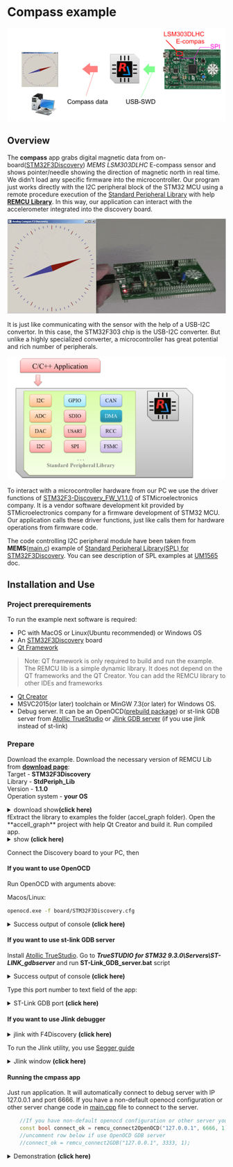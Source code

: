 # Compass example

![title](img/title.png)

## Overview

The **compass** app grabs digital magnetic data from on-board([STM32F3Discovery](https://www.st.com/resource/en/user_manual/dm00063382-discovery-kit-with-stm32f303vc-mcu-stmicroelectronics.pdf)) *MEMS LSM303DLHC* E-compass sensor and shows pointer/needle showing the direction of magnetic north in real time.
We didn’t load any specific firmware into the microcontroller. Our program just works directly with the I2C peripheral block of the STM32 MCU using a remote procedure execution of the [Standard Peripheral Library](https://www.st.com/en/embedded-software/stm32-standard-peripheral-libraries.html) with help [**REMCU Library**](https://remotemcu.com/). In this way, our application can interact with the accelerometer integrated into the discovery board.

![compas stm32f3discovery](img/compas_demo.gif)

It is just like communicating with the sensor with the help of a USB-I2C convertor. In this case, the STM32F303 chip is the USB-I2C converter. But unlike a highly specialized converter, a microcontroller has great potential and rich number of peripherals.

![variants](img/variants.png)

To interact with a microcontroller hardware from our PC we use the driver functions of [STM32F3-Discovery_FW_V1.1.0](https://www.st.com/en/embedded-software/stm32-standard-peripheral-libraries.html) of STMicroelectronics company. It is a vendor software development kit provided by STMicroelectronics company for a firmware development of STM32 MCU.
Our application calls these driver functions, just like calls them for hardware operations from firmware code.

The code controlling I2C peripheral module have been taken from **MEMS**([main.c](STM32F3-Discovery_FW_V1.1.0/Project/Demonstration/main.c)) example of [Standard Peripheral Library(SPL) for STM32F3Discovery](https://www.st.com/content/st_com/en/products/embedded-software/mcu-mpu-embedded-software/stm32-embedded-software/stm32-standard-peripheral-library-expansion/stsw-stm32118.html). You can see description of SPL examples at [UM1565](https://www.st.com/resource/en/user_manual/dm00062956-description-of-stm32f37xx38xx-standard-peripheral-library-stmicroelectronics.pdf) doc.

## Installation and Use
### Project prerequirements
To run the example next software is required:

  * PC with MacOS or Linux(Ubuntu recommended) or Windows OS
  * An [STM32F3Discovery](https://www.st.com/en/evaluation-tools/STM32F3Discovery.html) board
  * [Qt Framework](https://www.qt.io/download-open-source)
>Note: QT framework is only required to build and run the example. The REMCU lib is a simple dynamic library. It does not depend on the QT frameworks and the QT Creator. You can add the REMCU library to other IDEs and frameworks
  * [Qt Creator](https://www.qt.io/download-open-source)
  * MSVC2015(or later) toolchain or MinGW 7.3(or later) for Windows OS.
  * Debug server. It can be an OpenOCD([prebuild package](https://github.com/ilg-archived/openocd/releases/tag/v0.10.0-12-20190422)) or st-link GDB server from [Atollic TrueStudio](https://atollic.com/truestudio/) or [Jlink GDB server](https://www.segger.com/products/debug-probes/j-link/tools/j-link-gdb-server/about-j-link-gdb-server/) (if you use jlink instead of st-link)

### Prepare
Download the example. Download the necessary version of REMCU Lib from [**download page**](https://remotemcu.com/download):  
Target - **STM32F3Discovery**  
Library - **StdPeriph_Lib**  
Version - **1.1.0**  
Operation system - **your OS**
<details>
  <summary>download show<b>(click here) </b></summary>
  
![download show](../img/download.png)
</details>
fExtract the library to examples the folder (accel_graph folder). Open the **accell_graph** project with help Qt Creator and build it. Run compiled app.
<details>
  <summary>show <b>(click here)</b></summary>
  
![extract.png](img/extract.png)
</details>

Connect the Discovery board to your PC, then

#### If you want to use OpenOCD

Run OpenOCD with arguments above:

Macos/Linux:
```bash 
openocd.exe -f board/STM32F3Discovery.cfg
```
<details>
  <summary>
Success output of console <b>(click here) </b></summary>

![win-run-openocd](img/win-run-openocd.png)
</details>

#### If you want to use st-link GDB server
Install [Atollic TrueStudio](https://atollic.com/truestudio/).
Go to ***TrueSTUDIO for STM32 9.3.0\Servers\ST-LINK_gdbserver*** and run **ST-Link_GDB_server.bat** script

<details>
  <summary>Success output of console <b>(click here) </b></summary>

![run-stling-gdb](../img/run-stling-gdb.png)
</details>

Type this port number to text field of the app:
<details>
  <summary> ST-Link GDB port <b>(click here) </b></summary>

![](../img/port_stlink_gdb.png)
</details>

#### If you want to use Jlink debugger
<details>
  <summary>jlink with F4Discovery <b>(click here)</b></summary>
  
![Image](https://preview.redd.it/2rylc1wfn6r01.jpg?width=640&crop=smart&auto=webp&s=306979886db7bd5f75d7e25caf206495124ae581)
</details>

To run the Jlink utility, you use [Segger guide](https://www.segger.com/downloads/jlink/UM08001)
<details>
  <summary> Jlink window <b>(click here)</b></summary>
  
![Image](https://www.segger.com/fileadmin/images/products/J-Link/Software/GDB_Server-Overview.gif)
</details>

####  Running the cmpass app
Just run application. It will automatically connect to debug server with IP 127.0.0.1 and port 6666. If you have a non-default openocd configuration or other server change code in [main.cpp](main.cpp#L69) file to connect to the server.
```Cpp
    //If you have non-default openocd configuration or other server you type the port number and IP that be used the server to arguments below
    const bool connect_ok = remcu_connect2OpenOCD("127.0.0.1", 6666, 1);
    //uncomment row below if use OpenOCD GDB server
    //connect_ok = remcu_connect2GDB("127.0.0.1", 3333, 1);
```

<details>
  <summary>Demonstration <b>(click here) </b></summary>
  
![compas stm32f3discovery](img/compas_demo.gif)
</details>

